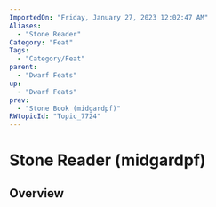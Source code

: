 ```yaml
---
ImportedOn: "Friday, January 27, 2023 12:02:47 AM"
Aliases:
  - "Stone Reader"
Category: "Feat"
Tags:
  - "Category/Feat"
parent:
  - "Dwarf Feats"
up:
  - "Dwarf Feats"
prev:
  - "Stone Book (midgardpf)"
RWtopicId: "Topic_7724"
---
```

# Stone Reader (midgardpf)
## Overview
